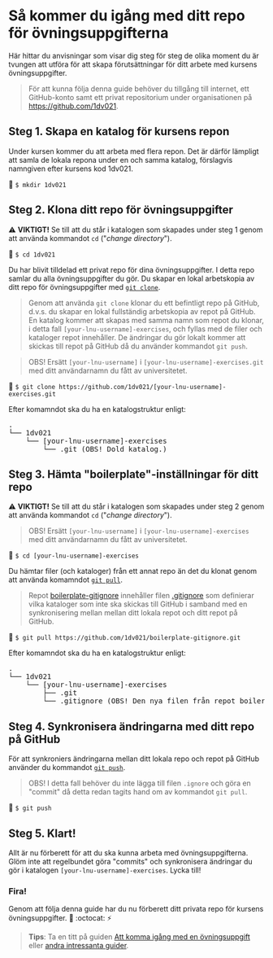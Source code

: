# Så kommer du igång med ditt repo för övningsuppgifterna

Här hittar du anvisningar som visar dig steg för steg de olika moment du är tvungen att utföra för att skapa förutsättningar för ditt arbete med kursens övningsuppgifter.

> För att kunna följa denna guide behöver du tillgång till internet, ett GitHub-konto samt ett privat repositorium under organisationen på https://github.com/1dv021. 

## Steg 1. Skapa en katalog för kursens repon

Under kursen kommer du att arbeta med flera repon. Det är därför lämpligt att samla de lokala repona under en och samma katalog, förslagvis namngiven efter kursens kod 1dv021.

:triangular_flag_on_post: `$ mkdir 1dv021`


## Steg 2. Klona ditt repo för övningsuppgifter

:warning: __VIKTIGT!__ Se till att du står i katalogen som skapades under steg 1 genom att använda kommandot `cd` ("_change directory_").

:triangular_flag_on_post: `$ cd 1dv021`

Du har blivit tilldelad ett privat repo för dina övningsuppgifter. I detta repo samlar du alla övningsuppgifter du gör. Du skapar en lokal arbetskopia av ditt repo för övningsuppgifter med [`git clone`](https://help.github.com/articles/cloning-a-repository/). 

> Genom att använda `git clone` klonar du ett befintligt repo på GitHub, d.v.s. du skapar en lokal fullständig arbetskopia av repot på GitHub. En katalog kommer att skapas med samma namn som repot du klonar, i detta fall `[your-lnu-username]-exercises`, och fyllas med de filer och kataloger repot innehåller. De ändringar du gör lokalt kommer att skickas till repot på GitHub då du använder kommandot `git push`.

> OBS! Ersätt `[your-lnu-username]` i `[your-lnu-username]-exercises.git` med ditt användarnamn du fått av universitetet.

:triangular_flag_on_post: `$ git clone https://github.com/1dv021/[your-lnu-username]-exercises.git`

Efter komamndot ska du ha en katalogstruktur enligt:

<pre>
.
└── 1dv021
    └── [your-lnu-username]-exercises
        └── .git (OBS! Dold katalog.)
</pre>

## Steg 3. Hämta "boilerplate"-inställningar för ditt repo

:warning: __VIKTIGT!__ Se till att du står i katalogen som skapades under steg 2 genom att använda kommandot `cd` ("_change directory_").

> OBS! Ersätt `[your-lnu-username]` i `[your-lnu-username]-exercises` med ditt användarnamn du fått av universitetet. 

:triangular_flag_on_post: `$ cd [your-lnu-username]-exercises`

Du hämtar filer (och kataloger) från ett annat repo än det du klonat genom att använda komamndot [`git pull`](https://help.github.com/articles/fetching-a-remote/#pull). 
>Repot [boilerplate-gitignore](https://github.com/1dv021/boilerplate-gitignore) innehåller filen [.gitignore](https://git-scm.com/docs/gitignore) som definierar vilka kataloger som inte ska skickas till GitHub i samband med en synkronisering mellan mellan ditt lokala repot och ditt repot på GitHub.  

:triangular_flag_on_post: `$ git pull https://github.com/1dv021/boilerplate-gitignore.git`

Efter komamndot ska du ha en katalogstruktur enligt:

<pre>
.
└── 1dv021
    └── [your-lnu-username]-exercises
        ├── .git
        └── .gitignore (OBS! Den nya filen från repot boilerplate-ignore.)
</pre>


## Steg 4. Synkronisera ändringarna med ditt repo på GitHub

För att synkroniers ändringarna mellan ditt lokala repo och repot på GitHub använder du kommandot [`git push`](https://help.github.com/articles/pushing-to-a-remote/).

>OBS! I detta fall behöver du inte lägga till filen `.ignore` och göra en "commit" då detta redan tagits hand om av kommandot `git pull`.  

:triangular_flag_on_post: `$ git push`

## Steg 5. Klart!

Allt är nu förberett för att du ska kunna arbeta med övningsuppgifterna. Glöm inte att regelbundet göra "commits" och synkronisera ändringar du gör i katalogen `[your-lnu-username]-exercises`. Lycka till!

### Fira!

Genom att följa denna guide har du nu förberett ditt privata repo för kursens övningsuppgifter. :tada: :octocat: :zap:

> __Tips__: Ta en titt på guiden [Att komma igång med en övningsuppgift](https://github.com/1dv021/guider/tree/master/att-komma-igang-med-en-ovningsuppgift) eller [andra intressanta guider](https://github.com/1dv021/guider/).